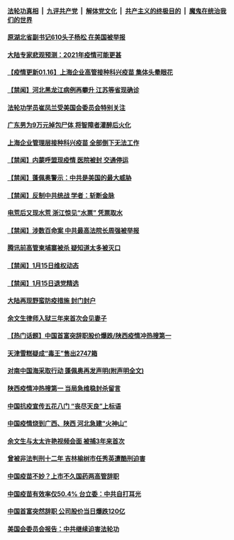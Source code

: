 

####  [法轮功真相](../../../../basic/blob/master/README.md?t=01161131) &nbsp;|&nbsp; [九评共产党](../../../../9ping.md/blob/master/README.md?t=01161131) &nbsp;|&nbsp; [解体党文化](../../../../jtdwh.md/blob/master/README.md?t=01161131)  &nbsp;|&nbsp; [共产主义的终极目的](../../../../gczydzjmd.md/blob/master/README.md?t=01161131) &nbsp;|&nbsp; [魔鬼在统治我们的世界](../../../../mgztzwmdsj.md/blob/master/README.md?t=01161131) 

#### [原湖北省副书记610头子杨松 在美国被举报](../pages/prog204/a103033206.md?t=01161131) 

#### [大陆专家悲观预测：2021年疫情可能更甚](../pages/prog204/a103033186.md?t=01161131) 

#### [【疫情更新01.16】上海企业高管接种科兴疫苗 集体头晕眼花](../pages/prog204/a103026826.md?t=01161131) 

#### [【禁闻】河北黑龙江病例再攀升 江苏等省现确诊](../pages/prog204/a103032808.md?t=01161131) 

#### [法轮功学员崔凤兰受美国会委员会特别关注](../pages/prog204/a103033066.md?t=01161131) 

#### [广东男为9万元掉包尸体 将智障者灌醉后火化](../pages/prog204/a103033003.md?t=01161131) 

#### [上海企业管理层接种科兴疫苗 全部倒下无法工作](../pages/prog204/a103032958.md?t=01161131) 


#### [【禁闻】内蒙呼盟现疫情 医院被封 交通停运](../pages/prog204/a103032886.md?t=01161131) 

#### [【禁闻】蓬佩奥警示：中共是美国的最大威胁](../pages/prog204/a103032879.md?t=01161131) 

#### [【禁闻】反制中共统战 学者：斩断金脉](../pages/prog204/a103032874.md?t=01161131) 

#### [电荒后又现水荒 浙江惊见“水票” 凭票取水](../pages/prog204/a103032831.md?t=01161131) 

#### [【禁闻】涉数百命案 中共最高法院长周强被举报](../pages/prog204/a103032114.md?t=01161131) 

#### [腾讯前高管柬埔寨被杀 疑知道太多被灭口](../pages/prog204/a103032814.md?t=01161131) 

#### [【禁闻】1月15日维权动态](../pages/prog204/a103032844.md?t=01161131) 

#### [【禁闻】1月15日退党精选](../pages/prog204/a103032821.md?t=01161131) 

#### [大陆再现野蛮防疫措施 封门封户](../pages/prog204/a103032717.md?t=01161131) 

#### [余文生律师入狱三年来首次会见妻子](../pages/prog204/a103032712.md?t=01161131) 

#### [【热门话题】中国首富突辞职股价爆跌/陕西疫情冲热搜第一](../pages/prog204/a103032663.md?t=01161131) 

#### [天津雪糕疑成“毒王”售出2747箱](../pages/prog204/a103032631.md?t=01161131) 

#### [对南中国海采取行动 蓬佩奥再发声明(附声明全文)](../pages/prog204/a103032622.md?t=01161131) 

#### [陕西疫情冲热搜第一 当局急维稳封杀留言](../pages/prog204/a103032597.md?t=01161131) 

#### [中国抗疫宣传五花八门 “丧尽天良”上标语](../pages/prog204/a103032583.md?t=01161131) 

#### [中国疫情烧到广西、陕西 河北急建“火神山”](../pages/prog204/a103032559.md?t=01161131) 

#### [余文生与太太许艳视频会面 被捕3年来首次](../pages/prog204/a103032536.md?t=01161131) 

#### [曾被非法判刑十二年 吉林榆树市任秀英遭酷刑迫害](../pages/prog204/a103032520.md?t=01161131) 

#### [中国疫苗不妙？上市不久国药两高管辞职](../pages/prog204/a103032509.md?t=01161131) 

#### [中国疫苗有效率仅50.4% 台立委：中共自打耳光](../pages/prog204/a103032467.md?t=01161131) 

#### [中国首富突然辞职 公司股价当日爆跌120亿](../pages/prog204/a103032455.md?t=01161131) 

#### [美国会委员会报告：中共继续迫害法轮功](../pages/prog204/a103032460.md?t=01161131) 

